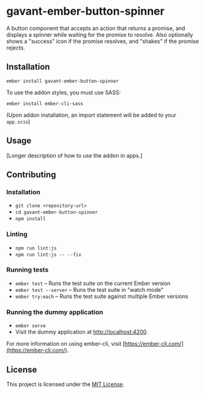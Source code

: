 gavant-ember-button-spinner
==============================================================================

A button component that accepts an action that returns a promise, and displays a spinner while waiting for the  promise to resolve. Also optionally shows a "success" icon if the promise resolves, and "shakes" if the promise rejects.

Installation
------------------------------------------------------------------------------

```
ember install gavant-ember-button-spinner
```
To use the addon styles, you must use SASS:
```
ember install ember-cli-sass
```

(Upon addon installation, an import statement will be added to your `app.scss`)

Usage
------------------------------------------------------------------------------

[Longer description of how to use the addon in apps.]


Contributing
------------------------------------------------------------------------------

### Installation

* `git clone <repository-url>`
* `cd gavant-ember-button-spinner`
* `npm install`

### Linting

* `npm run lint:js`
* `npm run lint:js -- --fix`

### Running tests

* `ember test` – Runs the test suite on the current Ember version
* `ember test --server` – Runs the test suite in "watch mode"
* `ember try:each` – Runs the test suite against multiple Ember versions

### Running the dummy application

* `ember serve`
* Visit the dummy application at [http://localhost:4200](http://localhost:4200).

For more information on using ember-cli, visit [https://ember-cli.com/](https://ember-cli.com/).

License
------------------------------------------------------------------------------

This project is licensed under the [MIT License](LICENSE.md).
